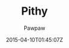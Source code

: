 ---
title: "Pithy"
github: https://github.com/smallmuou/Jekyll-Pithy
demo: http://wenva.github.io/
author: Pawpaw
draft: true
ssg:
  - Jekyll
cms:
  - No Cms
date: 2015-04-10T01:45:07Z
github_branch: master
---